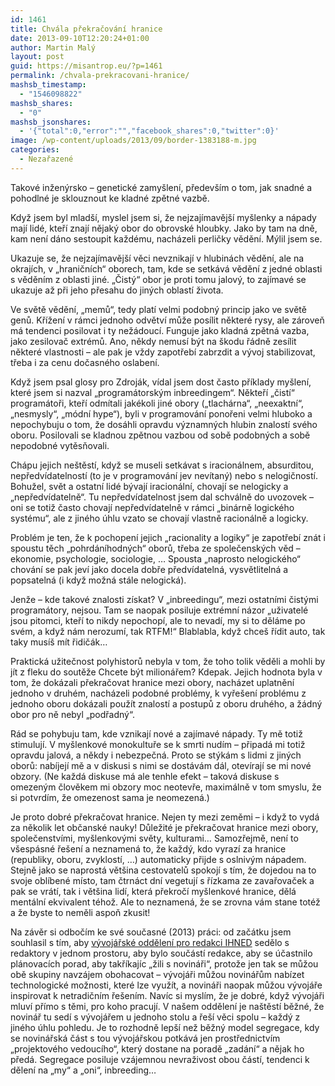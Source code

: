 ```yaml
---
id: 1461
title: Chvála překračování hranice
date: 2013-09-10T12:20:24+01:00
author: Martin Malý
layout: post
guid: https://misantrop.eu/?p=1461
permalink: /chvala-prekracovani-hranice/
mashsb_timestamp:
  - "1546098822"
mashsb_shares:
  - "0"
mashsb_jsonshares:
  - '{"total":0,"error":"","facebook_shares":0,"twitter":0}'
image: /wp-content/uploads/2013/09/border-1383188-m.jpg
categories:
  - Nezařazené
---
```

Takové inženýrsko &#8211; genetické zamyšlení, především o tom, jak snadné a pohodlné je sklouznout ke kladné zpětné vazbě.

<!--more-->

Když jsem byl mladší, myslel jsem si, že nejzajímavější myšlenky a nápady mají lidé, kteří znají nějaký obor do obrovské hloubky. Jako by tam na dně, kam není dáno sestoupit každému, nacházeli perličky vědění. Mýlil jsem se.

Ukazuje se, že nejzajímavější věci nevznikají v hlubinách vědění, ale na okrajích, v &#8222;hraničních&#8220; oborech, tam, kde se setkává vědění z jedné oblasti s věděním z oblasti jiné. &#8222;Čistý&#8220; obor je proti tomu jalový, to zajímavé se ukazuje až při jeho přesahu do jiných oblastí života.

Ve světě vědění, &#8222;memů&#8220;, tedy platí velmi podobný princip jako ve světě genů. Křížení v rámci jednoho odvětví může posílit některé rysy, ale zároveň má tendenci posilovat i ty nežádoucí. Funguje jako kladná zpětná vazba, jako zesilovač extrémů. Ano, někdy nemusí být na škodu řádně zesílit některé vlastnosti &#8211; ale pak je vždy zapotřebí zabrzdit a vývoj stabilizovat, třeba i za cenu dočasného oslabení.

Když jsem psal glosy pro Zdroják, vídal jsem dost často příklady myšlení, které jsem si nazval &#8222;programátorským inbreedingem&#8220;. Někteří &#8222;čistí&#8220; programátoři, kteří odmítali jakékoli jiné obory (&#8222;tlachárna&#8220;, &#8222;neexaktní&#8220;, &#8222;nesmysly&#8220;, &#8222;módní hype&#8220;), byli v programování ponořeni velmi hluboko a nepochybuju o tom, že dosáhli opravdu významných hlubin znalostí svého oboru. Posilovali se kladnou zpětnou vazbou od sobě podobných a sobě nepodobné vytěsňovali.

Chápu jejich neštěstí, když se museli setkávat s iracionálnem, absurditou, nepředvídatelností (to je v programování jev nevítaný) nebo s nelogičností. Bohužel, svět a ostatní lidé bývají iracionální, chovají se nelogicky a &#8222;nepředvídatelně&#8220;. Tu nepředvídatelnost jsem dal schválně do uvozovek &#8211; oni se totiž často chovají nepředvídatelně v rámci &#8222;binárně logického systému&#8220;, ale z jiného úhlu vzato se chovají vlastně racionálně a logicky.

Problém je ten, že k pochopení jejich &#8222;racionality a logiky&#8220; je zapotřebí znát i spoustu těch &#8222;pohrdáníhodných&#8220; oborů, třeba ze společenských věd &#8211; ekonomie, psychologie, sociologie, &#8230; Spousta &#8222;naprosto nelogického&#8220; chování se pak jeví jako docela dobře předvídatelná, vysvětlitelná a popsatelná (i když možná stále nelogická).

Jenže &#8211; kde takové znalosti získat? V &#8222;inbreedingu&#8220;, mezi ostatními čistými programátory, nejsou. Tam se naopak posiluje extrémní názor &#8222;uživatelé jsou pitomci, kteří to nikdy nepochopí, ale to nevadí, my si to děláme po svém, a když nám nerozumí, tak RTFM!&#8220; Blablabla, když chceš řídit auto, tak taky musíš mít řidičák&#8230;

Praktická užitečnost polyhistorů nebyla v tom, že toho tolik věděli a mohli by jít z fleku do soutěže Chcete být milionářem? Kdepak. Jejich hodnota byla v tom, že dokázali překračovat hranice mezi obory, nacházet uplatnění jednoho v druhém, nacházeli podobné problémy, k vyřešení problému z jednoho oboru dokázali použít znalostí a postupů z oboru druhého, a žádný obor pro ně nebyl &#8222;podřadný&#8220;.

Rád se pohybuju tam, kde vznikají nové a zajímavé nápady. Ty mě totiž stimulují. V myšlenkové monokultuře se k smrti nudím &#8211; připadá mi totiž opravdu jalová, a někdy i nebezpečná. Proto se stýkám s lidmi z jiných oborů: nabíjejí mě a v diskusi s nimi se dostávám dál, otevírají se mi nové obzory. (Ne každá diskuse má ale tenhle efekt &#8211; taková diskuse s omezeným člověkem mi obzory moc neotevře, maximálně v tom smyslu, že si potvrdím, že omezenost sama je neomezená.)

Je proto dobré překračovat hranice. Nejen ty mezi zeměmi &#8211; i když to vydá za několik let občanské nauky! Důležité je překračovat hranice mezi obory, společenstvími, myšlenkovými světy, kulturami&#8230; Samozřejmě, není to všespásné řešení a neznamená to, že každý, kdo vyrazí za hranice (republiky, oboru, zvyklostí, &#8230;) automaticky přijde s oslnivým nápadem. Stejně jako se naprostá většina cestovatelů spokojí s tím, že dojedou na to svoje oblíbené místo, tam čtrnáct dní vegetují s řízkama ze zavařovaček a pak se vrátí, tak i většina lidí, která překročí myšlenkové hranice, dělá mentální ekvivalent téhož. Ale to neznamená, že se zrovna vám stane totéž a že byste to neměli aspoň zkusit!

Na závěr si odbočím ke své současné (2013) práci: od začátku jsem souhlasil s tím, aby [vývojářské oddělení pro redakci IHNED](https://economia.github.io/) sedělo s redaktory v jednom prostoru, aby bylo součástí redakce, aby se účastnilo plánovacích porad, aby takříkajíc &#8222;žili s novináři&#8220;, protože jen tak se můžou obě skupiny navzájem obohacovat &#8211; vývojáři můžou novinářům nabízet technologické možnosti, které lze využít, a novináři naopak můžou vývojáře inspirovat k netradičním řešením. Navíc si myslím, že je dobré, když vývojáři mluví přímo s těmi, pro koho pracují. V našem oddělení je naštěstí běžné, že novinář tu sedí s vývojářem u jednoho stolu a řeší věci spolu &#8211; každý z jiného úhlu pohledu. Je to rozhodně lepší než běžný model segregace, kdy se novinářská část s tou vývojářskou potkává jen prostřednictvím &#8222;projektového vedoucího&#8220;, který dostane na poradě &#8222;zadání&#8220; a nějak ho předá. Segregace posiluje vzájemnou nevraživost obou částí, tendenci k dělení na &#8222;my&#8220; a &#8222;oni&#8220;, inbreeding&#8230;